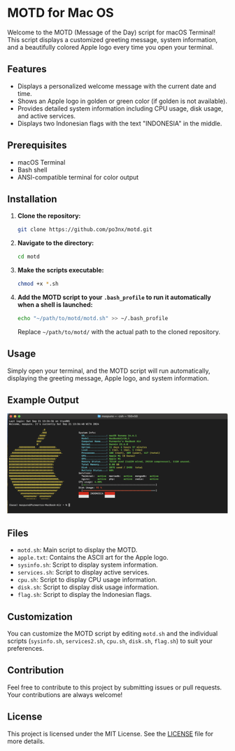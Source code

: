 # MOTD for Mac OS

Welcome to the MOTD (Message of the Day) script for macOS Terminal! This script displays a customized greeting message, system information, and a beautifully colored Apple logo every time you open your terminal.

## Features

- Displays a personalized welcome message with the current date and time.
- Shows an Apple logo in golden or green color (if golden is not available).
- Provides detailed system information including CPU usage, disk usage, and active services.
- Displays two Indonesian flags with the text "INDONESIA" in the middle.

## Prerequisites

- macOS Terminal
- Bash shell
- ANSI-compatible terminal for color output

## Installation

1. **Clone the repository:**

    ```sh
    git clone https://github.com/po3nx/motd.git
    ```

2. **Navigate to the directory:**

    ```sh
    cd motd
    ```

3. **Make the scripts executable:**

    ```sh
    chmod +x *.sh
    ```

4. **Add the MOTD script to your `.bash_profile` to run it automatically when a shell is launched:**

    ```sh
    echo "~/path/to/motd/motd.sh" >> ~/.bash_profile
    ```

    Replace `~/path/to/motd/` with the actual path to the cloned repository.

## Usage

Simply open your terminal, and the MOTD script will run automatically, displaying the greeting message, Apple logo, and system information.

## Example Output

![Sample Output](screenshoot.png)

## Files

- `motd.sh`: Main script to display the MOTD.
- `apple.txt`: Contains the ASCII art for the Apple logo.
- `sysinfo.sh`: Script to display system information.
- `services.sh`: Script to display active services.
- `cpu.sh`: Script to display CPU usage information.
- `disk.sh`: Script to display disk usage information.
- `flag.sh`: Script to display the Indonesian flags.

## Customization

You can customize the MOTD script by editing `motd.sh` and the individual scripts (`sysinfo.sh`, `services2.sh`, `cpu.sh`, `disk.sh`, `flag.sh`) to suit your preferences.

## Contribution

Feel free to contribute to this project by submitting issues or pull requests. Your contributions are always welcome!

## License

This project is licensed under the MIT License. See the [LICENSE](LICENSE) file for more details.

